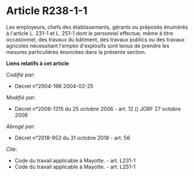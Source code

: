 # Article R238-1-1

Les employeurs, chefs des établissements, gérants ou préposés énumérés à l'article L. 231-1 et L. 251-1 dont le personnel
effectue, même à titre occasionnel, des travaux du bâtiment, des travaux publics ou des travaux agricoles nécessitant
l'emploi d'explosifs sont tenus de prendre les mesures particulières énoncées dans la présente section.

**Liens relatifs à cet article**

_Codifié par_:

  - Décret n°2004-196 2004-02-25

_Modifié par_:

  - Décret n°2006-1315 du 25 octobre 2006 - art. 12 () JORF 27 octobre 2006

_Abrogé par_:

  - Décret n°2018-953 du 31 octobre 2018 - art. 56

_Cite_:

  - Code du travail applicable à Mayotte. - art. L231-1
  - Code du travail applicable à Mayotte. - art. L251-1
